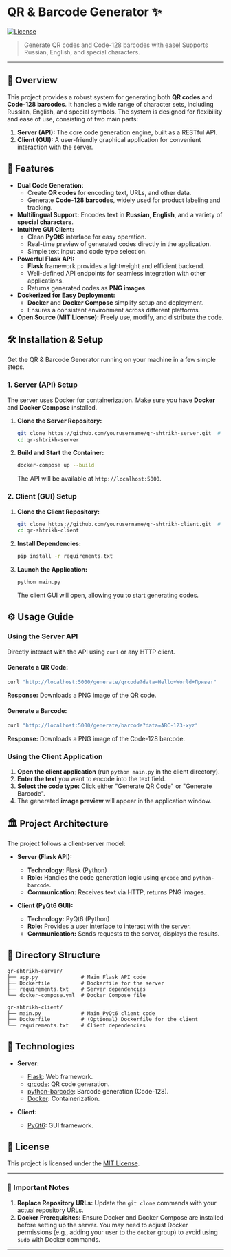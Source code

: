 # QR & Barcode Generator ✨

[![License](https://img.shields.io/badge/license-MIT-blue)](LICENSE)

> Generate QR codes and Code-128 barcodes with ease!  Supports Russian, English, and special characters.

---

## 🌟 Overview

This project provides a robust system for generating both **QR codes** and **Code-128 barcodes**.  It handles a wide range of character sets, including Russian, English, and special symbols.  The system is designed for flexibility and ease of use, consisting of two main parts:

1.  **Server (API):**  The core code generation engine, built as a RESTful API.
2.  **Client (GUI):** A user-friendly graphical application for convenient interaction with the server.

## 🚀 Features

*   **Dual Code Generation:**
    *   Create **QR codes** for encoding text, URLs, and other data.
    *   Generate **Code-128 barcodes**, widely used for product labeling and tracking.
*   **Multilingual Support:** Encodes text in **Russian**, **English**, and a variety of **special characters**.
*   **Intuitive GUI Client:**
    *   Clean **PyQt6** interface for easy operation.
    *   Real-time preview of generated codes directly in the application.
    *   Simple text input and code type selection.
*   **Powerful Flask API:**
    *   **Flask** framework provides a lightweight and efficient backend.
    *   Well-defined API endpoints for seamless integration with other applications.
    *   Returns generated codes as **PNG images**.
*   **Dockerized for Easy Deployment:**
    *   **Docker** and **Docker Compose** simplify setup and deployment.
    *   Ensures a consistent environment across different platforms.
*   **Open Source (MIT License):**  Freely use, modify, and distribute the code.

## 🛠️ Installation & Setup

Get the QR & Barcode Generator running on your machine in a few simple steps.

### 1. Server (API) Setup

The server uses Docker for containerization. Make sure you have **Docker** and **Docker Compose** installed.

1.  **Clone the Server Repository:**

    ```bash
    git clone https://github.com/yourusername/qr-shtrikh-server.git  # ⚠️ REPLACE with your server repo URL
    cd qr-shtrikh-server
    ```

2.  **Build and Start the Container:**

    ```bash
    docker-compose up --build
    ```

    The API will be available at `http://localhost:5000`.

### 2. Client (GUI) Setup

1.  **Clone the Client Repository:**

    ```bash
    git clone https://github.com/yourusername/qr-shtrikh-client.git  # ⚠️ REPLACE with your client repo URL
    cd qr-shtrikh-client
    ```

2.  **Install Dependencies:**

    ```bash
    pip install -r requirements.txt
    ```

3.  **Launch the Application:**

    ```bash
    python main.py
    ```

    The client GUI will open, allowing you to start generating codes.

## ⚙️ Usage Guide

### Using the Server API

Directly interact with the API using `curl` or any HTTP client.

#### Generate a QR Code:

```bash
curl "http://localhost:5000/generate/qrcode?data=Hello+World+Привет"
```

**Response:** Downloads a PNG image of the QR code.

#### Generate a Barcode:

```bash
curl "http://localhost:5000/generate/barcode?data=ABC-123-xyz"
```

**Response:** Downloads a PNG image of the Code-128 barcode.

### Using the Client Application

1.  **Open the client application** (run `python main.py` in the client directory).
2.  **Enter the text** you want to encode into the text field.
3.  **Select the code type:** Click either "Generate QR Code" or "Generate Barcode".
4.  The generated **image preview** will appear in the application window.

## 🏛️ Project Architecture

The project follows a client-server model:

*   **Server (Flask API):**
    *   **Technology:** Flask (Python)
    *   **Role:**  Handles the code generation logic using `qrcode` and `python-barcode`.
    *   **Communication:** Receives text via HTTP, returns PNG images.

*   **Client (PyQt6 GUI):**
    *   **Technology:** PyQt6 (Python)
    *   **Role:** Provides a user interface to interact with the server.
    *   **Communication:** Sends requests to the server, displays the results.

## 📂 Directory Structure

```
qr-shtrikh-server/
├── app.py              # Main Flask API code
├── Dockerfile          # Dockerfile for the server
├── requirements.txt    # Server dependencies
└── docker-compose.yml  # Docker Compose file

qr-shtrikh-client/
├── main.py             # Main PyQt6 client code
├── Dockerfile          # (Optional) Dockerfile for the client
└── requirements.txt    # Client dependencies
```

## 🚀 Technologies

*   **Server:**
    *   [Flask](https://flask.palletsprojects.com/): Web framework.
    *   [qrcode](https://pypi.org/project/qrcode/): QR code generation.
    *   [python-barcode](https://pypi.org/project/python-barcode/): Barcode generation (Code-128).
    *   [Docker](https://www.docker.com/): Containerization.

*   **Client:**
    *   [PyQt6](https://www.riverbankcomputing.com/software/pyqt/intro): GUI framework.

## 📜 License

This project is licensed under the [MIT License](LICENSE).

---

### 📝 Important Notes

1.  **Replace Repository URLs:** Update the `git clone` commands with your actual repository URLs.
2.  **Docker Prerequisites:** Ensure Docker and Docker Compose are installed before setting up the server.  You may need to adjust Docker permissions (e.g., adding your user to the `docker` group) to avoid using `sudo` with Docker commands.

---